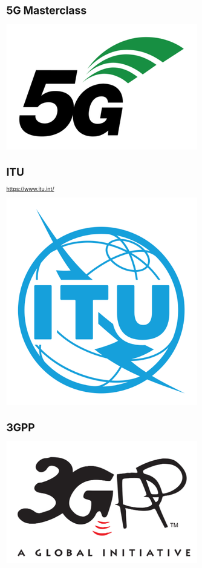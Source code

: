# 5G Masterclass

![5G](5g-logo.svg)

# ITU

https://www.itu.int/

![ITU](itu-logo.svg)

# 3GPP

![3GPP](3gpp-logo.svg)

